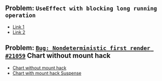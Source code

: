 

## Problem: `UseEffect with blocking long running operation `
- [Link 1](https://stackblitz.com/edit/react-3jsceq)
- [Link 2](https://stackblitz.com/edit/react-8be7g6)

## Problem:  [`Bug: Nondeterministic first render #21059`](https://github.com/facebook/react/issues/21059) Chart without mount hack
- [Chart without mount hack](https://codesandbox.io/s/react-nondeterministic-rendering-vh47i?file=/src/App.tsx)
- [Chart with mount hack Suspense](https://codesandbox.io/s/react-nondeterministic-rendering-forked-1befv?file=/src/App.tsx)